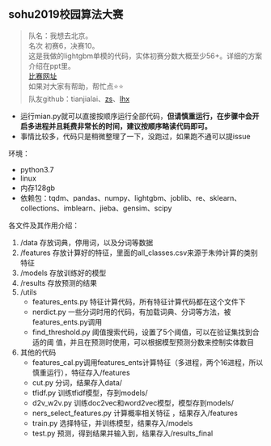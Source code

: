 ## sohu2019校园算法大赛
> 队名：我想去北京。\
> 名次 初赛6，决赛10。\
> 这是我做的lightgbm单模的代码，实体初赛分数大概至少56+。详细的方案介绍在ppt里。\
> [比赛网址](https://biendata.com/competition/sohu2019/)\
> 如果对大家有帮助，帮忙点:star::star:\
> 队友github：tianjialai、[zs](https://github.com/Zessay)、[lhx](https://github.com/hogking)

- 运行mian.py就可以直接按顺序运行全部代码，**但请慎重运行，在步骤中会开启多进程并且耗费非常长的时间，建议按顺序略读代码即可。**
- 事情比较多，代码只是稍微整理了一下，没跑过，如果跑不通可以提issue

环境：
- python3.7
- linux
- 内存128gb
- 依赖包：tqdm、pandas、numpy、lightgbm、joblib、re、sklearn、collections、imblearn、jieba、gensim、scipy

各文件及其作用介绍：
1. /data 存放词典，停用词，以及分词等数据
2. /features 存放计算好的特征，里面的all_classes.csv来源于朱帅计算的类别特征
3. /models 存放训练好的模型
4. /results 存放预测的结果
5. /utils
   - features_ents.py 特征计算代码，所有特征计算代码都在这个文件下
   - nerdict.py 一些分词时用的代码，有加载词典、分词等方法，被features_ents.py调用
   - find_threshold.py 阈值搜索代码，设置了5个阈值，可以在验证集找到合适的阈
值，并且在预测时使用，可以根据模型预测分数来控制实体数目
6. 其他的代码
   - features_cal.py调用features_ents计算特征（多进程，两个16进程，所以慎重运行），特征存入/features
   - cut.py 分词，结果存入data/
   - tfidf.py 训练tfidf模型，存到models/
   - d2v_w2v.py 训练doc2vec和word2vec模型，模型存到models/
   - ners_select_features.py 计算概率相关特征 ，结果存入/features
   - train.py 选择特征，并训练模型，结果存入/models
   - test.py  预测，得到结果并输入到，结果存入/results_final

